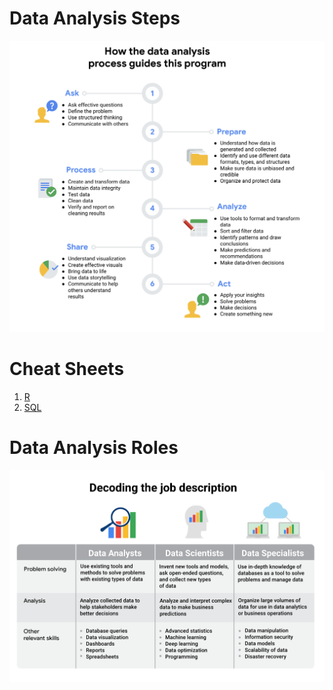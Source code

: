 # Data Analysis Steps
![](Data_Analysis_Steps.png)

# Cheat Sheets
1. [R](https://www.rstudio.com/resources/cheatsheets/)  
2. [SQL](https://www.sqltutorial.org/sql-cheat-sheet/)  

# Data Analysis Roles
![](Data_Analyst_vs_Data_Scientists_vs_Data_Specialists.png)
